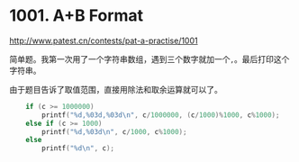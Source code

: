 # 1001. A+B Format

http://www.patest.cn/contests/pat-a-practise/1001

简单题。我第一次用了一个字符串数组，遇到三个数字就加一个`,`。最后打印这个字符串。

由于题目告诉了取值范围，直接用除法和取余运算就可以了。

```cpp
	if (c >= 1000000)
		printf("%d,%03d,%03d\n", c/1000000, (c/1000)%1000, c%1000);
	else if (c >= 1000)
		printf("%d,%03d\n", c/1000, c%1000);
	else
		printf("%d\n", c);
```

